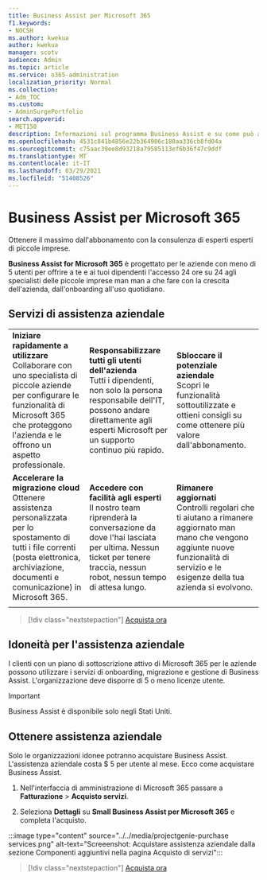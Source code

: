 ```yaml
---
title: Business Assist per Microsoft 365
f1.keywords:
- NOCSH
ms.author: kwekua
author: kwekua
manager: scotv
audience: Admin
ms.topic: article
ms.service: o365-administration
localization_priority: Normal
ms.collection:
- Adm_TOC
ms.custom:
- AdminSurgePortfolio
search.appverid:
- MET150
description: Informazioni sul programma Business Assist e su come può aiutare l'organizzazione a migliorare la guida e l'utilizzo di Microsoft 365 per le aziende.
ms.openlocfilehash: 4531c841b4856e22b364906c180aa336cb8fd04a
ms.sourcegitcommit: c75aac39ee8d93218a79585113ef6b36f47c9ddf
ms.translationtype: MT
ms.contentlocale: it-IT
ms.lasthandoff: 03/29/2021
ms.locfileid: "51408526"
---
```

# <a name="business-assist-for-microsoft-365"></a>Business Assist per Microsoft 365

Ottenere il massimo dall'abbonamento con la consulenza di esperti esperti di piccole imprese.

**Business Assist for Microsoft 365** è progettato per le aziende con meno di 5 utenti per offrire a te e ai tuoi dipendenti l'accesso 24 ore su 24 agli specialisti delle piccole imprese man man a che fare con la crescita dell'azienda, dall'onboarding all'uso quotidiano.

## <a name="business-assist-services"></a>Servizi di assistenza aziendale

||||
|:-----|:-----|:-----|
|**Iniziare rapidamente a utilizzare** <br> Collaborare con uno specialista di piccole aziende per configurare le funzionalità di Microsoft 365 che proteggono l'azienda e le offrono un aspetto professionale. |**Responsabilizzare tutti gli utenti dell'azienda** <br> Tutti i dipendenti, non solo la persona responsabile dell'IT, possono andare direttamente agli esperti Microsoft per un supporto continuo più rapido. |**Sbloccare il potenziale aziendale** <br> Scopri le funzionalità sottoutilizzate e ottieni consigli su come ottenere più valore dall'abbonamento. |
|**Accelerare la migrazione cloud** <br> Ottenere assistenza personalizzata per lo spostamento di tutti i file correnti (posta elettronica, archiviazione, documenti e comunicazione) in Microsoft 365. |**Accedere con facilità agli esperti** <br> Il nostro team riprenderà la conversazione da dove l'hai lasciata per ultima. Nessun ticket per tenere traccia, nessun robot, nessun tempo di attesa lungo. |**Rimanere aggiornati** <br> Controlli regolari che ti aiutano a rimanere aggiornato man mano che vengono aggiunte nuove funzionalità di servizio e le esigenze della tua azienda si evolvono. |
| | | |

> [!div class="nextstepaction"]
> [Acquista ora](https://go.microsoft.com/fwlink/p/?linkid=2158423)

## <a name="eligibility-for-business-assist"></a>Idoneità per l'assistenza aziendale

I clienti con un piano di sottoscrizione attivo di Microsoft 365 per le aziende possono utilizzare i servizi di onboarding, migrazione e gestione di Business Assist. L'organizzazione deve disporre di 5 o meno licenze utente.

> [!IMPORTANT]
> Business Assist è disponibile solo negli Stati Uniti.

## <a name="get-business-assist"></a>Ottenere assistenza aziendale

Solo le organizzazioni idonee potranno acquistare Business Assist. L'assistenza aziendale costa $ 5 per utente al mese. Ecco come acquistare Business Assist.

1. Nell'interfaccia di amministrazione di Microsoft 365 passare a **Fatturazione**  >  **Acquisto servizi**.

2. Seleziona **Dettagli** su **Small Business Assist per Microsoft 365** e completa l'acquisto.

:::image type="content" source="../../media/projectgenie-purchase services.png" alt-text="Screeenshot: Acquistare assistenza aziendale dalla sezione Componenti aggiuntivi nella pagina Acquisto di servizi":::

> [!div class="nextstepaction"]
> [Acquista ora](https://go.microsoft.com/fwlink/p/?linkid=2158423)
